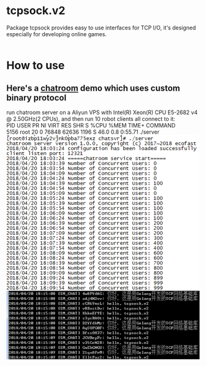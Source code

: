 # tcpsock.v2
Package tcpsock provides easy to use interfaces for TCP I/O, it's designed especially for developing online games.</br></br>

# How to use</br>
## Here's a [chatroom](https://github.com/ecofast/tcpsock.v2/tree/master/samples/chatroom) demo which uses custom binary protocol</br>
run chatroom server on a Aliyun VPS with Intel(R) Xeon(R) CPU E5-2682 v4 @ 2.50GHz(2 CPUs), and then run 10 robot clients all connect to it:</br>
PID USER      PR  NI    VIRT    RES    SHR S  %CPU %MEM     TIME+ COMMAND</br>                                                              5156 root      20   0   76848  62636   1196 S  46.0  0.8   0:55.71 ./server</br>
![image](https://github.com/ecofast/tcpsock.v2/blob/master/samples/chatroom/server/server.png)
![image](https://github.com/ecofast/tcpsock.v2/blob/master/samples/chatroom/server/client.png)
